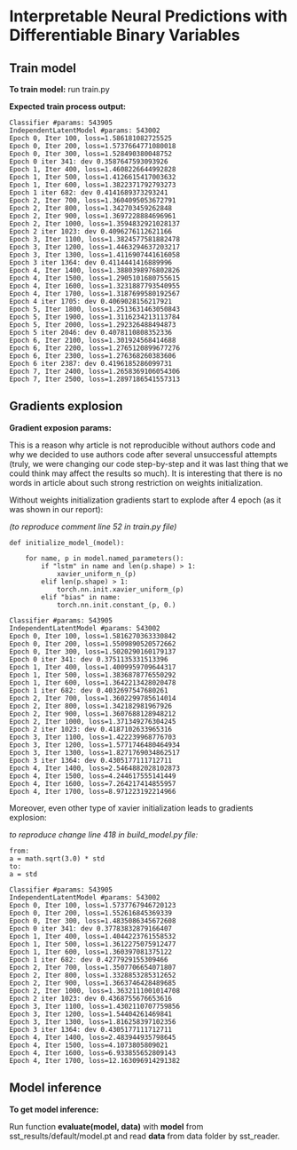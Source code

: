 # Interpretable Neural Predictions with Differentiable Binary Variables

## Train model

**To train model:** run train.py

**Expected train process output:**

```
Classifier #params: 543905
IndependentLatentModel #params: 543002
Epoch 0, Iter 100, loss=1.586181082725525
Epoch 0, Iter 200, loss=1.5737664771080018
Epoch 0, Iter 300, loss=1.528490380048752
Epoch 0 iter 341: dev 0.3587647593093926
Epoch 1, Iter 400, loss=1.4608226644992828
Epoch 1, Iter 500, loss=1.4126615417003632
Epoch 1, Iter 600, loss=1.3822371792793273
Epoch 1 iter 682: dev 0.4141689373293241
Epoch 2, Iter 700, loss=1.3604095053672791
Epoch 2, Iter 800, loss=1.342703459262848
Epoch 2, Iter 900, loss=1.3697228884696961
Epoch 2, Iter 1000, loss=1.3594832921028137
Epoch 2 iter 1023: dev 0.4096276112621166
Epoch 3, Iter 1100, loss=1.3824577581882478
Epoch 3, Iter 1200, loss=1.4463294637203217
Epoch 3, Iter 1300, loss=1.4116907441616058
Epoch 3 iter 1364: dev 0.4114441416889996
Epoch 4, Iter 1400, loss=1.3880398976802826
Epoch 4, Iter 1500, loss=1.2905101680755615
Epoch 4, Iter 1600, loss=1.3231887793540955
Epoch 4, Iter 1700, loss=1.3187699580192567
Epoch 4 iter 1705: dev 0.4069028156217921
Epoch 5, Iter 1800, loss=1.2513631463050843
Epoch 5, Iter 1900, loss=1.3116234213113784
Epoch 5, Iter 2000, loss=1.292326488494873
Epoch 5 iter 2046: dev 0.4078110808352336
Epoch 6, Iter 2100, loss=1.301924568414688
Epoch 6, Iter 2200, loss=1.2765120899677276
Epoch 6, Iter 2300, loss=1.276368260383606
Epoch 6 iter 2387: dev 0.4196185286099731
Epoch 7, Iter 2400, loss=1.2658369106054306
Epoch 7, Iter 2500, loss=1.2897186541557313
```

## Gradients explosion

**Gradient exposion params:**

This is a reason why article is not reproducible without authors code and 
why we decided to use authors code after several unsuccessful attempts 
(truly, we were changing our code step-by-step and it was last thing that we could think may affect the results so much). 
It is interesting that there is no words in article about such strong restriction 
on weights initialization.

Without weights initialization gradients start to explode after 4 epoch (as it was shown in our report):

*(to reproduce comment line 52 in train.py file)*

```
def initialize_model_(model):

    for name, p in model.named_parameters():
        if "lstm" in name and len(p.shape) > 1:
            xavier_uniform_n_(p)
        elif len(p.shape) > 1:
            torch.nn.init.xavier_uniform_(p)
        elif "bias" in name:
            torch.nn.init.constant_(p, 0.)
```

```
Classifier #params: 543905
IndependentLatentModel #params: 543002
Epoch 0, Iter 100, loss=1.5816270363330842
Epoch 0, Iter 200, loss=1.5509890520572662
Epoch 0, Iter 300, loss=1.5020290160179137
Epoch 0 iter 341: dev 0.3751135331513396
Epoch 1, Iter 400, loss=1.4009959709644317
Epoch 1, Iter 500, loss=1.3836878776550292
Epoch 1, Iter 600, loss=1.3642213428020478
Epoch 1 iter 682: dev 0.4032697547680261
Epoch 2, Iter 700, loss=1.3602299785614014
Epoch 2, Iter 800, loss=1.342182981967926
Epoch 2, Iter 900, loss=1.3607688128948212
Epoch 2, Iter 1000, loss=1.371349276304245
Epoch 2 iter 1023: dev 0.4187102633965316
Epoch 3, Iter 1100, loss=1.422239968776703
Epoch 3, Iter 1200, loss=1.5771746480464934
Epoch 3, Iter 1300, loss=1.8271769034862517
Epoch 3 iter 1364: dev 0.4305177111712711
Epoch 4, Iter 1400, loss=2.5464882028102873
Epoch 4, Iter 1500, loss=4.244617555141449
Epoch 4, Iter 1600, loss=7.264217414855957
Epoch 4, Iter 1700, loss=8.971223192214966
```

Moreover, even other type of xavier initialization leads to gradients explosion:

*to reproduce change line 418 in build_model.py file:*
```
from:
a = math.sqrt(3.0) * std 
to:
a = std
```


```
Classifier #params: 543905
IndependentLatentModel #params: 543002
Epoch 0, Iter 100, loss=1.5737767946720123
Epoch 0, Iter 200, loss=1.552616845369339
Epoch 0, Iter 300, loss=1.4835086345672608
Epoch 0 iter 341: dev 0.37783832879166407
Epoch 1, Iter 400, loss=1.4044223761558532
Epoch 1, Iter 500, loss=1.3612275075912477
Epoch 1, Iter 600, loss=1.360397081375122
Epoch 1 iter 682: dev 0.4277929155309466
Epoch 2, Iter 700, loss=1.3507706654071807
Epoch 2, Iter 800, loss=1.3328853285312652
Epoch 2, Iter 900, loss=1.3663746428489685
Epoch 2, Iter 1000, loss=1.3632111001014708
Epoch 2 iter 1023: dev 0.4368755676653616
Epoch 3, Iter 1100, loss=1.4302110707759856
Epoch 3, Iter 1200, loss=1.54404261469841
Epoch 3, Iter 1300, loss=1.816258397102356
Epoch 3 iter 1364: dev 0.4305177111712711
Epoch 4, Iter 1400, loss=2.483944935798645
Epoch 4, Iter 1500, loss=4.1073805809021
Epoch 4, Iter 1600, loss=6.933855652809143
Epoch 4, Iter 1700, loss=12.163096914291382
```

## Model inference

**To get model inference:** 

Run function **evaluate(model, data)** with **model** from sst_results/default/model.pt 
and read **data** from data folder by sst_reader.


